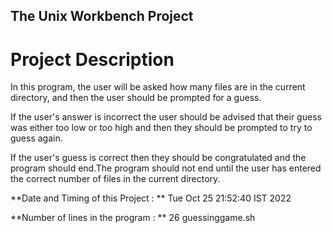 ## The Unix Workbench Project

# Project Description

In this program, the user will be asked how many files are in the current directory, and then the user should be prompted for a guess.

If the user's answer is incorrect the user should be advised that their guess was either too low or too high and then they should be prompted to try to guess again.

If the user's guess is correct then they should be congratulated and the program should end.The program should not end until the user has entered the correct number of files in the current directory.

**Date and Timing of this Project : **
Tue Oct 25 21:52:40 IST 2022

**Number of lines in the program : **
26 guessinggame.sh
